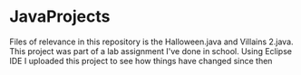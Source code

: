 # JavaProjects
Files of relevance in this repository is the Halloween.java and Villains 2.java. 
This project was part of a lab assignment I've done in school.
Using Eclipse IDE
I uploaded this project to see how things have changed since then 


